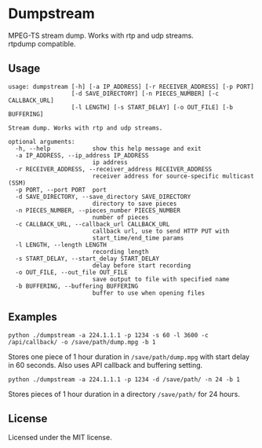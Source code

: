 # Dumpstream

MPEG-TS stream dump. Works with rtp and udp streams.  
rtpdump compatible.

## Usage

```
usage: dumpstream [-h] [-a IP_ADDRESS] [-r RECEIVER_ADDRESS] [-p PORT] 
                  [-d SAVE_DIRECTORY] [-n PIECES_NUMBER] [-c CALLBACK_URL]
                  [-l LENGTH] [-s START_DELAY] [-o OUT_FILE] [-b BUFFERING]

Stream dump. Works with rtp and udp streams.

optional arguments:
  -h, --help            show this help message and exit
  -a IP_ADDRESS, --ip_address IP_ADDRESS
                        ip address
  -r RECEIVER_ADDRESS, --receiver_address RECEIVER_ADDRESS
                        receiver address for source-specific multicast (SSM)
  -p PORT, --port PORT  port
  -d SAVE_DIRECTORY, --save_directory SAVE_DIRECTORY
                        directory to save pieces
  -n PIECES_NUMBER, --pieces_number PIECES_NUMBER
                        number of pieces
  -c CALLBACK_URL, --callback_url CALLBACK_URL
                        callback url, use to send HTTP PUT with
                        start_time/end_time params
  -l LENGTH, --length LENGTH
                        recording length
  -s START_DELAY, --start_delay START_DELAY
                        delay before start recording
  -o OUT_FILE, --out_file OUT_FILE
                        save output to file with specified name
  -b BUFFERING, --buffering BUFFERING
                        buffer to use when opening files
```

## Examples
```
python ./dumpstream -a 224.1.1.1 -p 1234 -s 60 -l 3600 -c /api/callback/ -o /save/path/dump.mpg -b 1
```
Stores one piece of 1 hour duration in `/save/path/dump.mpg` with start delay in 60 seconds. Also uses API callback and buffering setting.

```
python ./dumpstream -a 224.1.1.1 -p 1234 -d /save/path/ -n 24 -b 1
```
Stores pieces of 1 hour duration in a directory `/save/path/` for 24 hours.

## License
Licensed under the MIT license.
